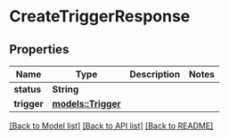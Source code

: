 # CreateTriggerResponse

## Properties

Name | Type | Description | Notes
------------ | ------------- | ------------- | -------------
**status** | **String** |  | 
**trigger** | [**models::Trigger**](Trigger.md) |  | 

[[Back to Model list]](../README.md#documentation-for-models) [[Back to API list]](../README.md#documentation-for-api-endpoints) [[Back to README]](../README.md)


